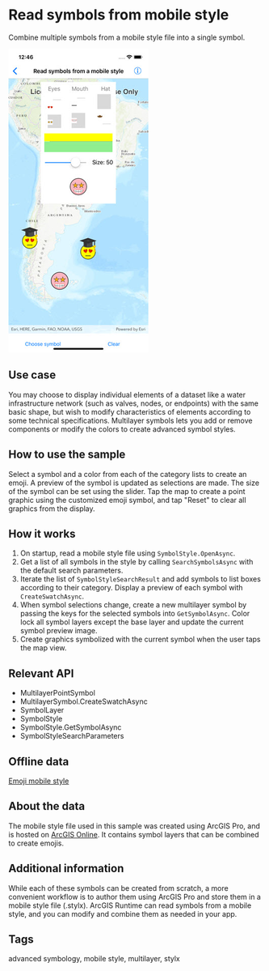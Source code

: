 # Read symbols from mobile style

Combine multiple symbols from a mobile style file into a single symbol.

![Image of read symbols from mobile style](SymbolsFromMobileStyle.jpg)

## Use case

You may choose to display individual elements of a dataset like a water infrastructure network (such as valves, nodes, or endpoints) with the same basic shape, but wish to modify characteristics of elements according to some technical specifications. Multilayer symbols lets you add or remove components or modify the colors to create advanced symbol styles.

## How to use the sample

Select a symbol and a color from each of the category lists to create an emoji. A preview of the symbol is updated as selections are made. The size of the symbol can be set using the slider. Tap the map to create a point graphic using the customized emoji symbol, and tap "Reset" to clear all graphics from the display.

## How it works

1. On startup, read a mobile style file using `SymbolStyle.OpenAsync`.
2. Get a list of all symbols in the style by calling `SearchSymbolsAsync` with the default search parameters.
3. Iterate the list of `SymbolStyleSearchResult` and add symbols to list boxes according to their category. Display a preview of each symbol with `CreateSwatchAsync`.
4. When symbol selections change, create a new multilayer symbol by passing the keys for the selected symbols into `GetSymbolAsync`. Color lock all symbol layers except the base layer and update the current symbol preview image.
5. Create graphics symbolized with the current symbol when the user taps the map view.

## Relevant API

* MultilayerPointSymbol
* MultilayerSymbol.CreateSwatchAsync
* SymbolLayer
* SymbolStyle
* SymbolStyle.GetSymbolAsync
* SymbolStyleSearchParameters

## Offline data

[Emoji mobile style](https://www.arcgis.com/home/item.html?id=1bd036f221f54a99abc9e46ff3511cbf)

## About the data

The mobile style file used in this sample was created using ArcGIS Pro, and is hosted on [ArcGIS Online](https://www.arcgis.com/home/item.html?id=1bd036f221f54a99abc9e46ff3511cbf). It contains symbol layers that can be combined to create emojis.

## Additional information

While each of these symbols can be created from scratch, a more convenient workflow is to author them using ArcGIS Pro and store them in a mobile style file (.stylx). ArcGIS Runtime can read symbols from a mobile style, and you can modify and combine them as needed in your app.

## Tags

advanced symbology, mobile style, multilayer, stylx
